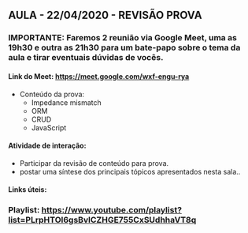## AULA - 22/04/2020 - REVISÃO PROVA

### IMPORTANTE: Faremos 2 reunião via Google Meet, uma as 19h30 e outra as 21h30 para um bate-papo sobre o tema da aula e tirar eventuais dúvidas de vocês.

#### Link do Meet: https://meet.google.com/wxf-engu-rya

- Conteúdo da prova:
    - Impedance mismatch
    - ORM
    - CRUD
    - JavaScript

#### Atividade de interação:

- Participar da revisão de conteúdo para prova.
- postar uma síntese dos principais tópicos apresentados nesta sala..

#### Links úteis:

### Playlist: https://www.youtube.com/playlist?list=PLrpHTOl6gsBvlCZHGE755CxSUdhhaVT8q
